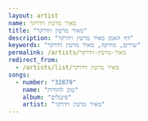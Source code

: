 ```yaml
---
layout: artist
name: מאיר מרטין וידרקר
title: "מאיר מרטין וידרקר"
description: "דף האמן מאיר מרטין וידרקר"
keywords: "שירים, מוזיקה, מאיר מרטין וידרקר"
permalink: /artists/מאיר-מרטין-וידרקר
redirect_from:
  - /artists/list/מאיר מרטין וידרקר
songs:
  - number: "32879"
    name: "טוב להודות"
    album: "סינגלים"
    artist: "מאיר מרטין וידרקר"
---
```

